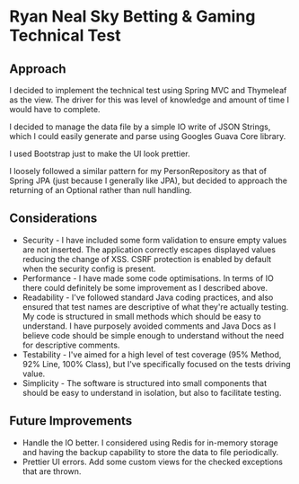 # Ryan Neal Sky Betting & Gaming Technical Test

## Approach

I decided to implement the technical test using Spring MVC and Thymeleaf as the view. The driver for this was level of knowledge and amount of time I would have to complete.

I decided to manage the data file by a simple IO write of JSON Strings, which I could easily generate and parse using Googles Guava Core library.

I used Bootstrap just to make the UI look prettier.

I loosely followed a similar pattern for my PersonRepository as that of Spring JPA (just because I generally like JPA), but decided to approach the returning of an Optional rather than null handling.

## Considerations

* Security - I have included some form validation to ensure empty values are not inserted. The application correctly escapes displayed values reducing the change of XSS. CSRF protection is enabled by default when the security config is present.
* Performance - I have made some code optimisations. In terms of IO there could definitely be some improvement as I described above.
* Readability - I've followed standard Java coding practices, and also ensured that test names are descriptive of what they're actually testing. My code is structured in small methods which should be easy to understand. I have purposely avoided comments and Java Docs as I believe code should be simple enough to understand without the need for descriptive comments.
* Testability - I've aimed for a high level of test coverage (95% Method, 92% Line, 100% Class), but I've specifically focused on the tests driving value.
* Simplicity - The software is structured into small components that should be easy to understand in isolation, but also to facilitate testing.

## Future Improvements

* Handle the IO better. I considered using Redis for in-memory storage and having the backup capability to store the data to file periodically.
* Prettier UI errors. Add some custom views for the checked exceptions that are thrown.